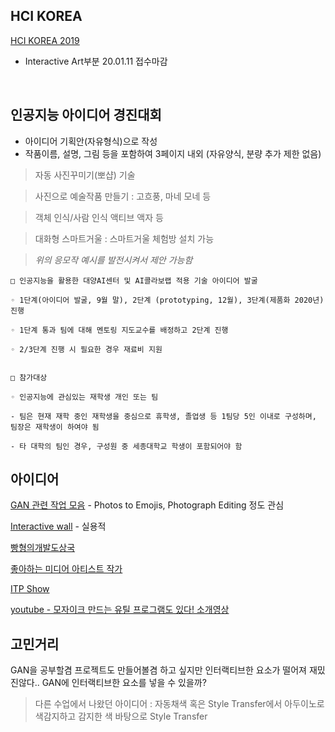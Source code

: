 ## HCI KOREA
[HCI KOREA 2019](http://conference.hcikorea.org/hcik2019/CreativeAward.asp)
- Interactive Art부분 20.01.11 접수마감

<br>

## 인공지능 아이디어 경진대회
- 아이디어 기획안(자유형식)으로 작성
- 작품이름, 설명, 그림 등을 포함하여 3페이지 내외 (자유양식, 분량 추가 제한 없음)

> 자동 사진꾸미기(뽀샵) 기술

> 사진으로 예술작품 만들기 : 고흐풍, 마네 모네 등 

> 객체 인식/사람 인식 액티브 액자 등 

> 대화형 스마트거울 : 스마트거울 체험방 설치 가능 

> *위의 응모작 예시를 발전시켜서 제안 가능함*

```
□ 인공지능을 활용한 대양AI센터 및 AI콜라보랩 적용 기술 아이디어 발굴

◦ 1단계(아이디어 발굴, 9월 말), 2단계 (prototyping, 12월), 3단계(제품화 2020년) 진행

◦ 1단계 통과 팀에 대해 멘토링 지도교수를 배정하고 2단계 진행

◦ 2/3단계 진행 시 필요한 경우 재료비 지원


□ 참가대상

◦ 인공지능에 관심있는 재학생 개인 또는 팀

- 팀은 현재 재학 중인 재학생을 중심으로 휴학생, 졸업생 등 1팀당 5인 이내로 구성하며, 팀장은 재학생이 하여야 됨

- 타 대학의 팀인 경우, 구성원 중 세종대학교 학생이 포함되어야 함

```

## 아이디어

[GAN 관련 작업 모음](https://machinelearningmastery.com/impressive-applications-of-generative-adversarial-networks/) - Photos to Emojis, Photograph Editing 정도 관심 

[Interactive wall](https://www.youtube.com/watch?v=Kw0aHjabY1U) - 실용적 

[빵형의개발도상국](https://www.youtube.com/results?search_query=%EB%B9%B5%ED%98%95%EC%9D%98%EA%B0%9C%EB%B0%9C%EB%8F%84%EC%83%81%EA%B5%AD)

[좋아하는 미디어 아티스트 작가](http://andreasrefsgaard.dk/) 

[ITP Show](https://www.youtube.com/watch?v=3Dzc6bwpBR0) 


[youtube - 모자이크 만드는 유틸 프로그램도 있다! 소개영상](https://youtu.be/mF__d92nPPQ)


## 고민거리 
GAN을 공부할겸 프로젝트도 만들어볼겸 하고 싶지만 인터랙티브한 요소가 떨어져 재밌진않다.. 
GAN에 인터랙티브한 요소를 넣을 수 있을까?

> 다른 수업에서 나왔던 아이디어 : 자동채색 혹은 Style Transfer에서 아두이노로 색감지하고 감지한 색 바탕으로 Style Transfer
